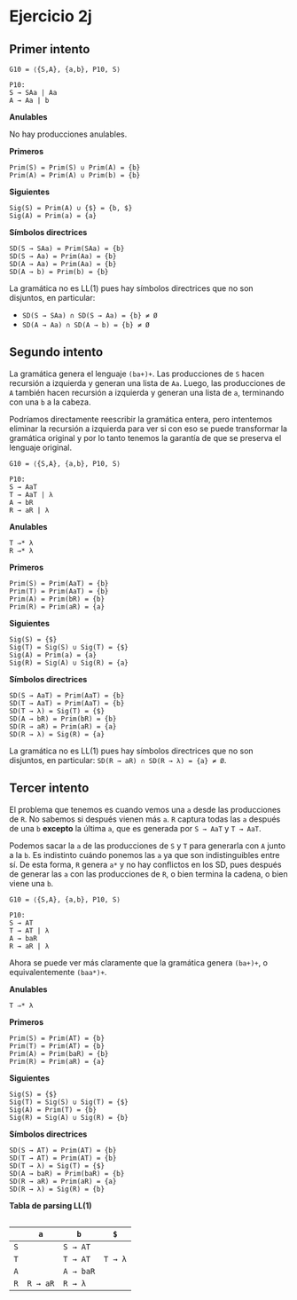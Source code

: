 # Ejercicio 2j

## Primer intento

```
G10 = ⟨{S,A}, {a,b}, P10, S⟩

P10:
S → SAa | Aa
A → Aa | b
```

**Anulables**

No hay producciones anulables.

**Primeros**

```
Prim(S) = Prim(S) ∪ Prim(A) = {b}
Prim(A) = Prim(A) ∪ Prim(b) = {b}
```

**Siguientes**

```
Sig(S) = Prim(A) ∪ {$} = {b, $}
Sig(A) = Prim(a) = {a}
```

**Símbolos directrices**

```
SD(S → SAa) = Prim(SAa) = {b}
SD(S → Aa) = Prim(Aa) = {b}
SD(A → Aa) = Prim(Aa) = {b}
SD(A → b) = Prim(b) = {b}
```

La gramática no es LL(1) pues hay símbolos directrices que no son disjuntos, en particular:
- `SD(S → SAa) ∩ SD(S → Aa) = {b} ≠ Ø`
- `SD(A → Aa) ∩ SD(A → b) = {b} ≠ Ø`

## Segundo intento

La gramática genera el lenguaje `(ba+)+`. Las producciones de `S` hacen recursión a izquierda y generan una lista de `Aa`. Luego, las producciones de `A` también hacen recursión a izquierda y generan una lista de `a`, terminando con una `b` a la cabeza.

Podríamos directamente reescribir la gramática entera, pero intentemos eliminar la recursión a izquierda para ver si con eso se puede transformar la gramática original y por lo tanto tenemos la garantía de que se preserva el lenguaje original.

```
G10 = ⟨{S,A}, {a,b}, P10, S⟩

P10:
S → AaT
T → AaT | λ
A → bR
R → aR | λ
```

**Anulables**

```
T ⇒* λ
R ⇒* λ
```

**Primeros**

```
Prim(S) = Prim(AaT) = {b}
Prim(T) = Prim(AaT) = {b}
Prim(A) = Prim(bR) = {b}
Prim(R) = Prim(aR) = {a}
```

**Siguientes**

```
Sig(S) = {$}
Sig(T) = Sig(S) ∪ Sig(T) = {$}
Sig(A) = Prim(a) = {a}
Sig(R) = Sig(A) ∪ Sig(R) = {a}
```

**Símbolos directrices**

```
SD(S → AaT) = Prim(AaT) = {b}
SD(T → AaT) = Prim(AaT) = {b}
SD(T → λ) = Sig(T) = {$}
SD(A → bR) = Prim(bR) = {b}
SD(R → aR) = Prim(aR) = {a}
SD(R → λ) = Sig(R) = {a}
```

La gramática no es LL(1) pues hay símbolos directrices que no son disjuntos, en particular: `SD(R → aR) ∩ SD(R → λ) = {a} ≠ Ø`.

## Tercer intento

El problema que tenemos es cuando vemos una `a` desde las producciones de `R`. No sabemos si después vienen más `a`. `R` captura todas las `a` después de una `b` **excepto** la última `a`, que es generada por `S → AaT` y `T → AaT`.

Podemos sacar la `a` de las producciones de `S` y `T` para generarla con `A` junto a la `b`. Es indistinto cuándo ponemos las `a` ya que son indistinguibles entre sí. De esta forma, `R` genera `a*` y no hay conflictos en los SD, pues después de generar las `a` con las producciones de `R`, o bien termina la cadena, o bien viene una `b`.

```
G10 = ⟨{S,A}, {a,b}, P10, S⟩

P10:
S → AT
T → AT | λ
A → baR
R → aR | λ
```

Ahora se puede ver más claramente que la gramática genera `(ba+)+`, o equivalentemente `(baa*)+`.

**Anulables**

```
T ⇒* λ
```

**Primeros**

```
Prim(S) = Prim(AT) = {b}
Prim(T) = Prim(AT) = {b}
Prim(A) = Prim(baR) = {b}
Prim(R) = Prim(aR) = {a}
```

**Siguientes**

```
Sig(S) = {$}
Sig(T) = Sig(S) ∪ Sig(T) = {$}
Sig(A) = Prim(T) = {b}
Sig(R) = Sig(A) ∪ Sig(R) = {b}
```

**Símbolos directrices**

```
SD(S → AT) = Prim(AT) = {b}
SD(T → AT) = Prim(AT) = {b}
SD(T → λ) = Sig(T) = {$}
SD(A → baR) = Prim(baR) = {b}
SD(R → aR) = Prim(aR) = {a}
SD(R → λ) = Sig(R) = {b}
```

**Tabla de parsing LL(1)**

<div style="overflow-x:scroll; white-space: nowrap;">

||`a`|`b`|`$`|
|-|-|-|-|
|`S`||`S → AT`||
|`T`||`T → AT`|`T → λ`|
|`A`||`A → baR`||
|`R`|`R → aR`|`R → λ`||

</div>
